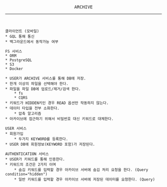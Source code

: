 <p align="center">
    <samp>
        ARCHIVE
    </samp>
</p>

---

<br />

```
클라이언트 (모바일)
* GQL 통해 통신
* 백그라운드에서 동작가능 여부
```

```
FS 서비스
* ORM
* PostgreSQL
* S3
* Docker

* USER가 ARCHIVE 서비스를 통해 DB에 저장.
* 한개 이상의 파일을 선택해야 한다.
* 파일을 파일 DB에 업로드/제거/검색 한다.
    * fs
    * CQRS
* 키워드가 HIDDEN키인 경우 READ 옵션만 작동하지 않는다.
* 데이터 타입을 전부 소화한다.
    * 압축 알고리즘
* 아카이브에 접근하기 위해서 비밀번호 대신 키워드로 대체한다.
```

```
USER 서비스
* 회원가입
    * 두가지 KEYWORD를 등록한다.
* USER DB에 회원정보(KEYWORD 포함)가 저장된다.
```

```
AUTHENTICATION 서비스
* USER가 키워드를 통해 인증한다.
* 키워드의 조건은 2가지 이며
    * 숨김 키워드를 입력할 경우 아카이브 서버에 숨김 처리 요청을 한다. (Query condition="hidden")
    * 일반 키워드를 입력할 경우 아카이브 서버에 저장된 데이터를 요청한다. (Query)
```
